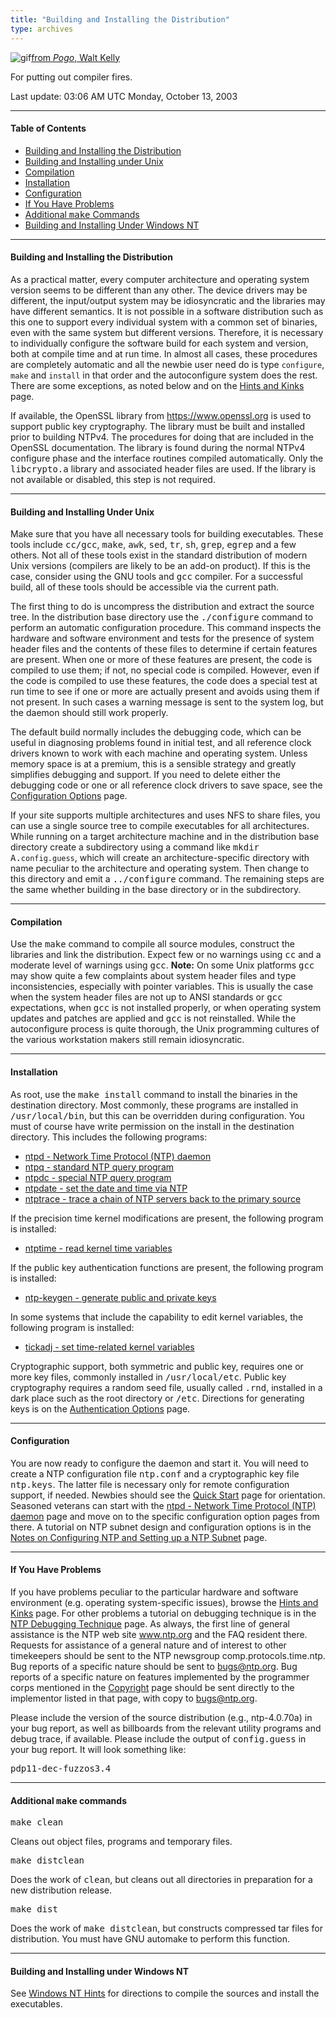 ```yaml
---
title: "Building and Installing the Distribution"
type: archives
---
```


![gif](/archives/pic/beaver.gif)[from _Pogo_, Walt Kelly](http://www.eecis.udel.edu/%7emills/pictures.html)

For putting out compiler fires.

Last update: 03:06 AM UTC Monday, October 13, 2003

* * *

#### Table of Contents

*   [Building and Installing the Distribution](/archives/4.2.4-series/build/#building-and-installing-the-distribution)
*   [Building and Installing under Unix](/archives/4.2.4-series/build/#building-and-installing-under-unix)
*   [Compilation](/archives/4.2.4-series/build/#compilation)
*   [Installation](/archives/4.2.4-series/build/#installation)
*   [Configuration](/archives/4.2.4-series/build/#configuration)
*   [If You Have Problems](/archives/4.2.4-series/build/#if-you-have-problems)
*   [Additional <tt>make</tt> Commands](/archives/4.2.4-series/build/#additional-ttmakett-commands)
*   [Building and Installing Under Windows NT](/archives/4.2.4-series/build/#building-and-installing-under-windows-nt)

* * *

#### Building and Installing the Distribution

As a practical matter, every computer architecture and operating system version seems to be different than any other. The device drivers may be different, the input/output system may be idiosyncratic and the libraries may have different semantics. It is not possible in a software distribution such as this one to support every individual system with a common set of binaries, even with the same system but different versions. Therefore, it is necessary to individually configure the software build for each system and version, both at compile time and at run time. In almost all cases, these procedures are completely automatic and all the newbie user need do is type `configure`, `make` and `install` in that order and the autoconfigure system does the rest. There are some exceptions, as noted below and on the [Hints and Kinks](/archives/4.2.4-series/hints) page.

If available, the OpenSSL library from https://www.openssl.org is used to support public key cryptography. The library must be built and installed prior to building NTPv4. The procedures for doing that are included in the OpenSSL documentation. The library is found during the normal NTPv4 configure phase and the interface routines compiled automatically. Only the <tt>libcrypto.a</tt> library and associated header files are used. If the library is not available or disabled, this step is not required.

* * *

#### Building and Installing Under Unix

Make sure that you have all necessary tools for building executables. These tools include <tt>cc/gcc</tt>, <tt>make</tt>, <tt>awk</tt>, <tt>sed</tt>, <tt>tr</tt>, <tt>sh</tt>, <tt>grep</tt>, <tt>egrep</tt> and a few others. Not all of these tools exist in the standard distribution of modern Unix versions (compilers are likely to be an add-on product). If this is the case, consider using the GNU tools and <tt>gcc</tt> compiler. For a successful build, all of these tools should be accessible via the current path.

The first thing to do is uncompress the distribution and extract the source tree. In the distribution base directory use the <tt>./configure</tt> command to perform an automatic configuration procedure. This command inspects the hardware and software environment and tests for the presence of system header files and the contents of these files to determine if certain features are present. When one or more of these features are present, the code is compiled to use them; if not, no special code is compiled. However, even if the code is compiled to use these features, the code does a special test at run time to see if one or more are actually present and avoids using them if not present. In such cases a warning message is sent to the system log, but the daemon should still work properly.

The default build normally includes the debugging code, which can be useful in diagnosing problems found in initial test, and all reference clock drivers known to work with each machine and operating system. Unless memory space is at a premium, this is a sensible strategy and greatly simplifies debugging and support. If you need to delete either the debugging code or one or all reference clock drivers to save space, see the [Configuration Options](/archives/4.2.4-series/config) page.

If your site supports multiple architectures and uses NFS to share files, you can use a single source tree to compile executables for all architectures. While running on a target architecture machine and in the distribution base directory create a subdirectory using a command like <tt>mkdir A.`config.guess`</tt>, which will create an architecture-specific directory with name peculiar to the architecture and operating system. Then change to this directory and emit a <tt>../configure</tt> command. The remaining steps are the same whether building in the base directory or in the subdirectory.

* * *

#### Compilation

Use the <tt>make</tt> command to compile all source modules, construct the libraries and link the distribution. Expect few or no warnings using <tt>cc</tt> and a moderate level of warnings using <tt>gcc</tt>. **Note:** On some Unix platforms <tt>gcc</tt> may show quite a few complaints about system header files and type inconsistencies, especially with pointer variables. This is usually the case when the system header files are not up to ANSI standards or <tt>gcc</tt> expectations, when <tt>gcc</tt> is not installed properly, or when operating system updates and patches are applied and <tt>gcc</tt> is not reinstalled. While the autoconfigure process is quite thorough, the Unix programming cultures of the various workstation makers still remain idiosyncratic.

* * *

#### Installation

As root, use the <tt>make install</tt> command to install the binaries in the destination directory. Most commonly, these programs are installed in <tt>/usr/local/bin</tt>, but this can be overridden during configuration. You must of course have write permission on the install in the destination directory. This includes the following programs:

* [ntpd - Network Time Protocol (NTP) daemon](/archives/4.2.4-series/ntpd)
* [ntpq - standard NTP query program](/archives/4.2.4-series/ntpq)
* [ntpdc - special NTP query program](/archives/4.2.4-series/ntpdc)
* [ntpdate - set the date and time via NTP](/archives/4.2.4-series/ntpdate)
* [ntptrace - trace a chain of NTP servers back to the primary source](/archives/4.2.4-series/ntptrace) 

If the precision time kernel modifications are present, the following program is installed:

* [ntptime - read kernel time variables](/archives/4.2.4-series/ntptime) 

If the public key authentication functions are present, the following program is installed:

* [ntp-keygen - generate public and private keys](/archives/4.2.4-series/keygen) 

In some systems that include the capability to edit kernel variables, the following program is installed:

* [tickadj - set time-related kernel variables](/archives/4.2.4-series/tickadj) 

Cryptographic support, both symmetric and public key, requires one or more key files, commonly installed in <tt>/usr/local/etc</tt>. Public key cryptography requires a random seed file, usually called <tt>.rnd</tt>, installed in a dark place such as the root directory or <tt>/etc</tt>. Directions for generating keys is on the [Authentication Options](/archives/4.2.4-series/authopt) page.

* * *

#### Configuration

You are now ready to configure the daemon and start it. You will need to create a NTP configuration file <tt>ntp.conf</tt> and a cryptographic key file <tt>ntp.keys</tt>. The latter file is necessary only for remote configuration support, if needed. Newbies should see the [Quick Start](/archives/4.2.4-series/quick) page for orientation. Seasoned veterans can start with the [ntpd - Network Time Protocol (NTP) daemon](/archives/4.2.4-series/ntpd) page and move on to the specific configuration option pages from there. A tutorial on NTP subnet design and configuration options is in the [Notes on Configuring NTP and Setting up a NTP Subnet](/archives/4.2.4-series/notes) page.

* * *

#### If You Have Problems

If you have problems peculiar to the particular hardware and software environment (e.g. operating system-specific issues), browse the [Hints and Kinks](/archives/4.2.4-series/hints) page. For other problems a tutorial on debugging technique is in the [NTP Debugging Technique](/archives/4.2.4-series/debug) page. As always, the first line of general assistance is the NTP web site www.ntp.org and the FAQ resident there. Requests for assistance of a general nature and of interest to other timekeepers should be sent to the NTP newsgroup comp.protocols.time.ntp. Bug reports of a specific nature should be sent to bugs@ntp.org. Bug reports of a specific nature on features implemented by the programmer corps mentioned in the [Copyright](/archives/4.2.4-series/copyright) page should be sent directly to the implementor listed in that page, with copy to bugs@ntp.org.

Please include the version of the source distribution (e.g., ntp-4.0.70a) in your bug report, as well as billboards from the relevant utility programs and debug trace, if available. Please include the output of <tt>config.guess</tt> in your bug report. It will look something like:

<tt>pdp11-dec-fuzzos3.4</tt>

* * *

#### Additional <tt>make</tt> commands

<dt><tt>make clean</tt></dt>

Cleans out object files, programs and temporary files.

<dt><tt>make distclean</tt></dt>

Does the work of <tt>clean</tt>, but cleans out all directories in preparation for a new distribution release.

<dt><tt>make dist</tt></dt>

Does the work of <tt>make distclean</tt>, but constructs compressed tar files for distribution. You must have GNU automake to perform this function.

* * *

#### Building and Installing under Windows NT

See [Windows NT Hints](/archives/hints/winnt) for directions to compile the sources and install the executables.